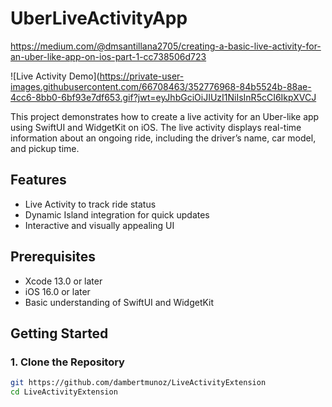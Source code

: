 
# UberLiveActivityApp

https://medium.com/@dmsantillana2705/creating-a-basic-live-activity-for-an-uber-like-app-on-ios-part-1-cc738506d723

![Live Activity Demo](https://private-user-images.githubusercontent.com/66708463/352776968-84b5524b-88ae-4cc6-8bb0-6bf93e7df653.gif?jwt=eyJhbGciOiJIUzI1NiIsInR5cCI6IkpXVCJ

This project demonstrates how to create a live activity for an Uber-like app using SwiftUI and WidgetKit on iOS. The live activity displays real-time information about an ongoing ride, including the driver’s name, car model, and pickup time.

## Features

- Live Activity to track ride status
- Dynamic Island integration for quick updates
- Interactive and visually appealing UI

## Prerequisites

- Xcode 13.0 or later
- iOS 16.0 or later
- Basic understanding of SwiftUI and WidgetKit

## Getting Started

### 1. Clone the Repository

```bash
git https://github.com/dambertmunoz/LiveActivityExtension
cd LiveActivityExtension
 

